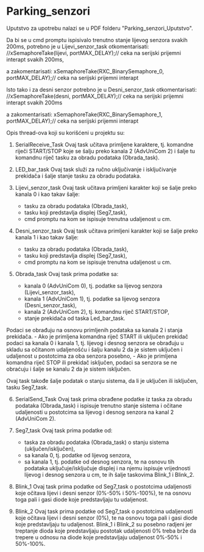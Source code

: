 # Parking_senzori

Uputstvo za upotrebu nalazi se u PDF folderu "Parking_senzori_Uputstvo".


Da bi se u cmd promptu ispisivalo trenutno stanje lijevog senzora svakih 200ms, potrebno je u Lijevi_senzor_task otkomentarisati: 
//xSemaphoreTake(lijevi, portMAX_DELAY);// ceka na serijski prijemni interapt svakih 200ms,

a zakomentarisati:
xSemaphoreTake(RXC_BinarySemaphore_0, portMAX_DELAY);// ceka na serijski prijemni interapt 


Isto tako i za desni senzor potrebno je u Desni_senzor_task otkomentarisati:
//xSemaphoreTake(desni, portMAX_DELAY);// ceka na serijski prijemni interapt svakih 200ms

a zakomentarisati:
xSemaphoreTake(RXC_BinarySemaphore_1, portMAX_DELAY);// ceka na serijski prijemni interapt



Opis thread-ova koji su korišćeni u projektu su:

1.	SerialReceive_Task
Ovaj task učitava primljene karaktere, tj. komandne riječi START/STOP koje se šalju preko kanala 2 (AdvUniCom 2) i šalje tu komandnu riječ tasku za obradu podataka (Obrada_task).

2.	LED_bar_task
Ovaj task služi za ručno uključivanje i isključivanje prekidača i šalje stanje tasku za obradu podataka.

3.	Lijevi_senzor_task
   Ovaj task učitava primljeni karakter koji se šalje preko kanala 0 i kao takav šalje:
    -	tasku za obradu podataka (Obrada_task),
    -	tasku koji predstavlja displej (Seg7_task),
    -	cmd promptu na kom se ispisuje trenutna udaljenost u cm.

4.	Desni_senzor_task
   Ovaj task učitava primljeni karakter koji se šalje preko kanala 1 i kao takav šalje:
    -	tasku za obradu podataka (Obrada_task),
    -	tasku koji predstavlja displej (Seg7_task),
    -	cmd promptu na kom se ispisuje trenutna udaljenost u cm.

5.	Obrada_task
  Ovaj task prima podatke sa:
    -	kanala 0 (AdvUniCom 0), tj. podatke sa lijevog senzora (Lijevi_senzor_task),
    -	kanala 1 (AdvUniCom 1), tj. podatke sa lijevog senzora (Desni_senzor_task),
    -	kanala 2 (AdvUniCom 2), tj. komandnu riječ START/STOP,
    -	stanje prekidača od taska Led_bar_task.

  Podaci se obrađuju na osnovu primljenih podataka sa kanala 2 i stanja prekidača. 
    -	Ako je primljena komandna riječ START ili uključen prekidač podaci sa kanala 0 i kanala 1, tj. lijevog i desnog senzora se obrađuju u skladu sa očitanom udaljenošću i šalju       kanalu 2 da je sistem uključen i udaljenost u postotcima za oba senzora posebno,
    -	Ako je primljena komandna riječ STOP ili prekidač isključen, podaci sa senzora se ne obraćuju i šalje se kanalu 2 da je sistem isključen.

  Ovaj task takođe šalje podatak o stanju sistema, da li je uključen ili isključen, tasku Seg7_task.

6.	SerialSend_Task
  Ovaj task prima obrađene podatke iz taska za obradu podataka (Obrada_task) i ispisuje trenutno stanje sistema i očitane udaljenosti u postotcima sa lijevog i desnog senzora na     kanal 2 (AdvUniCom 2).

7.	Seg7_task
  Ovaj task prima podatke od:
    -	taska za obradu podataka (Obrada_task) o stanju sistema (uključen/isključen),
    -	sa kanala 0, tj. podatke od lijevog senzora,
    -	sa kanala 1, tj. podatke od desnog senzora,
  te na osnovu tih podataka uključuje/isključuje displej i na njemu ispisuje vrijednosti lijevog i desnog senzora u cm, te ih šalje taskovima Blink_1 i Blink_2.

8.	Blink_1
  Ovaj task prima podatke od Seg7_task o postotcima udaljenosti koje očitava lijevi i desni senzor (0%-50% i 50%-100%), te na osnovu toga pali i gasi diode koje predstavljaju tu     udaljenost.

9.	Blink_2
  Ovaj task prima podatke od Seg7_task o postotcima udaljenosti koje očitava lijevi i desni senzor (0%), te na osnovu toga pali i gasi diode koje predstavljaju tu udaljenost.
  Blink_1 i Blink_2 su posebno radjeni jer treptanje dioda koje predstavljaju postotak udaljenosti 0% treba brže da trepere u odnosu na diode koje predstavljaju udaljenost 0%-50%   i 50%-100%.
